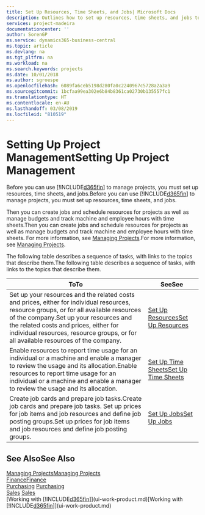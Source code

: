 ```yaml
---
title: Set Up Resources, Time Sheets, and Jobs| Microsoft Docs
description: Outlines how to set up resources, time sheets, and jobs to manage projects.
services: project-madeira
documentationcenter: ''
author: SorenGP
ms.service: dynamics365-business-central
ms.topic: article
ms.devlang: na
ms.tgt_pltfrm: na
ms.workload: na
ms.search.keywords: projects
ms.date: 10/01/2018
ms.author: sgroespe
ms.openlocfilehash: 6089fa6ceb5198d280fa0c2240967c5728a2a3a9
ms.sourcegitcommit: 1bcfaa99ea302e6b84b8361ca02730b135557fc1
ms.translationtype: HT
ms.contentlocale: en-AU
ms.lasthandoff: 03/08/2019
ms.locfileid: "810519"
---
```

# <a name="setting-up-project-management"></a><span data-ttu-id="3a4af-103">Setting Up Project Management</span><span class="sxs-lookup"><span data-stu-id="3a4af-103">Setting Up Project Management</span></span>
<span data-ttu-id="3a4af-104">Before you can use [!INCLUDE[d365fin](includes/d365fin_md.md)] to manage projects, you must set up resources, time sheets, and jobs.</span><span class="sxs-lookup"><span data-stu-id="3a4af-104">Before you can use [!INCLUDE[d365fin](includes/d365fin_md.md)] to manage projects, you must set up resources, time sheets, and jobs.</span></span>

<span data-ttu-id="3a4af-105">Then you can create jobs and schedule resources for projects as well as manage budgets and track machine and employee hours with time sheets.</span><span class="sxs-lookup"><span data-stu-id="3a4af-105">Then you can create jobs and schedule resources for projects as well as manage budgets and track machine and employee hours with time sheets.</span></span> <span data-ttu-id="3a4af-106">For more information, see [Managing Projects](projects-manage-projects.md).</span><span class="sxs-lookup"><span data-stu-id="3a4af-106">For more information, see [Managing Projects](projects-manage-projects.md).</span></span>  

<span data-ttu-id="3a4af-107">The following table describes a sequence of tasks, with links to the topics that describe them.</span><span class="sxs-lookup"><span data-stu-id="3a4af-107">The following table describes a sequence of tasks, with links to the topics that describe them.</span></span>

| <span data-ttu-id="3a4af-108">To</span><span class="sxs-lookup"><span data-stu-id="3a4af-108">To</span></span> | <span data-ttu-id="3a4af-109">See</span><span class="sxs-lookup"><span data-stu-id="3a4af-109">See</span></span> |
| --- | --- |
| <span data-ttu-id="3a4af-110">Set up your resources and the related costs and prices, either for individual resources, resource groups, or for all available resources of the company.</span><span class="sxs-lookup"><span data-stu-id="3a4af-110">Set up your resources and the related costs and prices, either for individual resources, resource groups, or for all available resources of the company.</span></span> |[<span data-ttu-id="3a4af-111">Set Up Resources</span><span class="sxs-lookup"><span data-stu-id="3a4af-111">Set Up Resources</span></span>](projects-how-setup-resources.md) |
| <span data-ttu-id="3a4af-112">Enable resources to report time usage for an individual or a machine and enable a manager to review the usage and its allocation.</span><span class="sxs-lookup"><span data-stu-id="3a4af-112">Enable resources to report time usage for an individual or a machine and enable a manager to review the usage and its allocation.</span></span> |[<span data-ttu-id="3a4af-113">Set Up Time Sheets</span><span class="sxs-lookup"><span data-stu-id="3a4af-113">Set Up Time Sheets</span></span>](projects-how-setup-time-sheets.md) |
| <span data-ttu-id="3a4af-114">Create job cards and prepare job tasks.</span><span class="sxs-lookup"><span data-stu-id="3a4af-114">Create job cards and prepare job tasks.</span></span> <span data-ttu-id="3a4af-115">Set up prices for job items and job resources and define job posting groups.</span><span class="sxs-lookup"><span data-stu-id="3a4af-115">Set up prices for job items and job resources and define job posting groups.</span></span> |[<span data-ttu-id="3a4af-116">Set Up Jobs</span><span class="sxs-lookup"><span data-stu-id="3a4af-116">Set Up Jobs</span></span>](projects-how-setup-jobs.md) |

## <a name="see-also"></a><span data-ttu-id="3a4af-117">See Also</span><span class="sxs-lookup"><span data-stu-id="3a4af-117">See Also</span></span>
[<span data-ttu-id="3a4af-118">Managing Projects</span><span class="sxs-lookup"><span data-stu-id="3a4af-118">Managing Projects</span></span>](projects-manage-projects.md)  
[<span data-ttu-id="3a4af-119">Finance</span><span class="sxs-lookup"><span data-stu-id="3a4af-119">Finance</span></span>](finance.md)  
<span data-ttu-id="3a4af-120">[Purchasing](purchasing-manage-purchasing.md)       </span><span class="sxs-lookup"><span data-stu-id="3a4af-120">[Purchasing](purchasing-manage-purchasing.md)       </span></span>  
<span data-ttu-id="3a4af-121">[Sales](sales-manage-sales.md)   </span><span class="sxs-lookup"><span data-stu-id="3a4af-121">[Sales](sales-manage-sales.md)   </span></span>  
<span data-ttu-id="3a4af-122">[Working with [!INCLUDE[d365fin](includes/d365fin_md.md)]](ui-work-product.md)</span><span class="sxs-lookup"><span data-stu-id="3a4af-122">[Working with [!INCLUDE[d365fin](includes/d365fin_md.md)]](ui-work-product.md)</span></span>  

